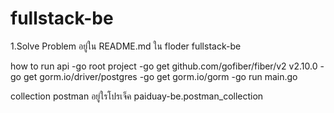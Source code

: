 # fullstack-be
1.Solve Problem อยู่ใน README.md ใน floder fullstack-be

how to run api
-go root project 
-go get github.com/gofiber/fiber/v2 v2.10.0
-go get gorm.io/driver/postgres
-go get gorm.io/gorm
-go run main.go




collection postman อยู่ใรโปรเจ็ค 
paiduay-be.postman_collection



